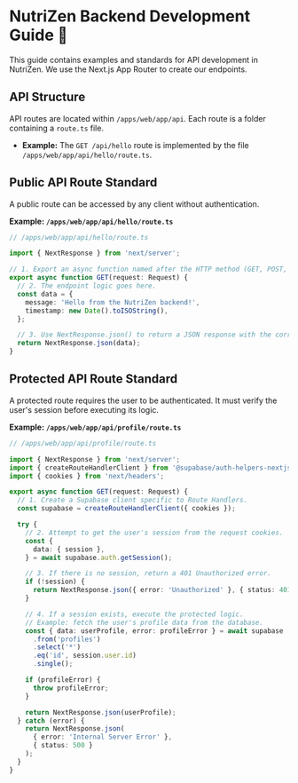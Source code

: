 # NutriZen Backend Development Guide 🧩

This guide contains examples and standards for API development in NutriZen. We use the Next.js App Router to create our endpoints.

## API Structure

API routes are located within `/apps/web/app/api`. Each route is a folder containing a `route.ts` file.

- **Example:** The `GET /api/hello` route is implemented by the file `/apps/web/app/api/hello/route.ts`.

## Public API Route Standard

A public route can be accessed by any client without authentication.

**Example: `/apps/web/app/api/hello/route.ts`**

```ts
// /apps/web/app/api/hello/route.ts

import { NextResponse } from 'next/server';

// 1. Export an async function named after the HTTP method (GET, POST, etc.).
export async function GET(request: Request) {
  // 2. The endpoint logic goes here.
  const data = {
    message: 'Hello from the NutriZen backend!',
    timestamp: new Date().toISOString(),
  };

  // 3. Use NextResponse.json() to return a JSON response with the correct status code.
  return NextResponse.json(data);
}
```

## Protected API Route Standard

A protected route requires the user to be authenticated. It must verify the user's session before executing its logic.

**Example: `/apps/web/app/api/profile/route.ts`**

```ts
// /apps/web/app/api/profile/route.ts

import { NextResponse } from 'next/server';
import { createRouteHandlerClient } from '@supabase/auth-helpers-nextjs';
import { cookies } from 'next/headers';

export async function GET(request: Request) {
  // 1. Create a Supabase client specific to Route Handlers.
  const supabase = createRouteHandlerClient({ cookies });

  try {
    // 2. Attempt to get the user's session from the request cookies.
    const {
      data: { session },
    } = await supabase.auth.getSession();

    // 3. If there is no session, return a 401 Unauthorized error.
    if (!session) {
      return NextResponse.json({ error: 'Unauthorized' }, { status: 401 });
    }

    // 4. If a session exists, execute the protected logic.
    // Example: fetch the user's profile data from the database.
    const { data: userProfile, error: profileError } = await supabase
      .from('profiles')
      .select('*')
      .eq('id', session.user.id)
      .single();

    if (profileError) {
      throw profileError;
    }

    return NextResponse.json(userProfile);
  } catch (error) {
    return NextResponse.json(
      { error: 'Internal Server Error' },
      { status: 500 }
    );
  }
}
```

